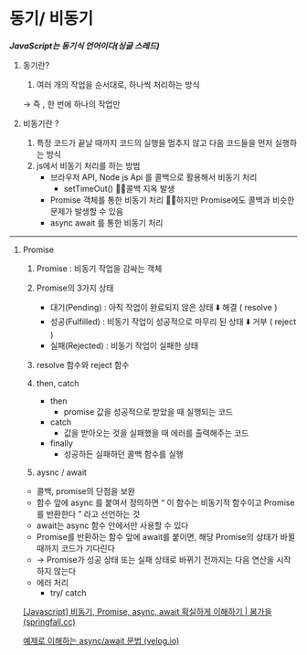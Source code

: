 # 동기/ 비동기

**_JavaScript는 동기식 언어이다(싱글 스레드)_**

1. 동기란?

   1. 여러 개의 작업을 순서대로, 하나씩 처리하는 방식

   → 즉 , 한 번에 하나의 작업만

2. 비동기란 ?
   1. 특정 코드가 끝날 때까지 코드의 실행을 멈추지 않고 다음 코드들을 먼저 실행하는 방식
   2. js에서 비동기 처리를 하는 방법
      - 브라우저 API, Node js Api 를 콜백으로 활용해서 비동기 처리
        - setTimeOut()
        👎🏻콜백 지옥 발생
      - Promise 객체를 통한 비동기 처리
        👎🏻하지만 Promise에도 콜백과 비슷한 문제가 발생할 수 있음
      - async await 를 통한 비동기 처리

---

1. Promise

   1. Promise : 비동기 작업을 감싸는 객체
   2. Promise의 3가지 상태
      - 대기(Pending) : 아직 작업이 완료되지 않은 상태
        ⬇️ 해결 ( resolve )
      - 성공(Fulfilled) : 비동기 작업이 성공적으로 마무리 된 상태
        ⬇️ 거부 ( reject )
      - 실패(Rejected) : 비동기 작업이 실패한 상태
   3. resolve 함수와 reject 함수
   4. then, catch

      - then
        - promise 값을 성공적으로 받았을 때 실행되는 코드
      - catch
        - 값을 받아오는 것을 실패했을 때 에러를 출력해주는 코드
      - finally
        - 성공하든 실패하던 콜백 함수를 실행

   5. aysnc / await

   - 콜백, promise의 단점을 보완
   - 함수 앞에 async 를 붙여서 정의하면 “ 이 함수는 비동기적 함수이고 Promise 를 반환한다 ” 라고 선언하는 것
   - await는 async 함수 안에서만 사용할 수 있다
   - Promise를 반환하는 함수 앞에 await를 붙이면, 해당 Promise의 상태가 바뀔 때까지 코드가 기다린다
   - → Promise가 성공 상태 또는 실패 상태로 바뀌기 전까지는 다음 연산을 시작하지 않는다
   - 에러 처리
     - try/ catch

   [[Javascript] 비동기, Promise, async, await 확실하게 이해하기 | 봄가을 (springfall.cc)](https://springfall.cc/article/2022-11/easy-promise-async-await)

   [예제로 이해하는 async/await 문법 (velog.io)](https://velog.io/@tosspayments/%EC%98%88%EC%A0%9C%EB%A1%9C-%EC%9D%B4%ED%95%B4%ED%95%98%EB%8A%94-awaitasync-%EB%AC%B8%EB%B2%95)
